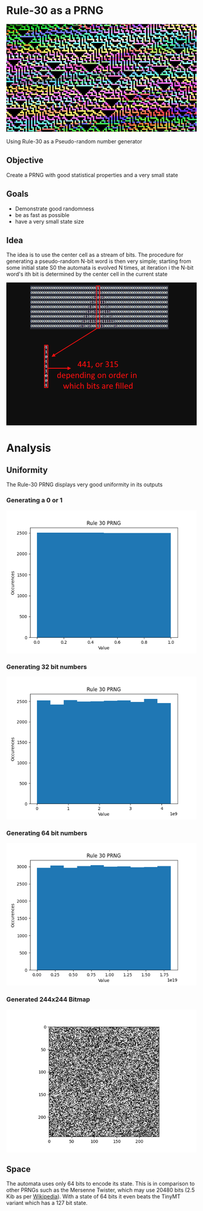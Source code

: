 # Rule-30 as a PRNG

![](./img/Rule30.png)

Using Rule-30 as a Pseudo-random number generator

## Objective
Create a PRNG with good statistical properties and a very small state 

## Goals
- Demonstrate good randomness
- be as fast as possible
- have a very small state size 

## Idea
The idea is to use the center cell as a stream of bits. The procedure for generating
a pseudo-random N-bit word is then very simple; starting from some initial state S0
the automata is evolved N times, at iteration i the N-bit word's ith bit is determined by the center cell in the current state

![](./img/Idea.png)

# Analysis
## Uniformity

The Rule-30 PRNG displays very good uniformity in its outputs

### Generating a 0 or 1
![](./img/1s.png)

### Generating 32 bit numbers
![](./img/32bit.png)

### Generating 64 bit numbers
![](./img/64bit.png)

### Generated 244x244 Bitmap
![](./img/bitmap.png)

## Space 
The automata uses only 64 bits to encode its state. This is in comparison to other PRNGs such as 
the Mersenne Twister, which may use 20480 bits (2.5 Kib as per [Wikipedia](https://en.wikipedia.org/wiki/Mersenne_Twister)).
With a state of 64 bits it even beats the TinyMT variant which has a 127 bit state.

